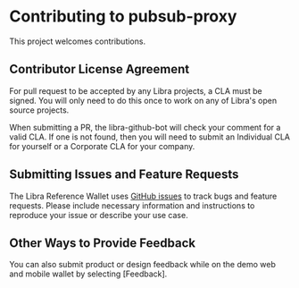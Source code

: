 # Contributing to pubsub-proxy

This project welcomes contributions.

## Contributor License Agreement

For pull request to be accepted by any Libra projects, a CLA must be signed.
You will only need to do this once to work on any of Libra's open source
projects.

When submitting a PR, the libra-github-bot will check your comment for a valid CLA. If one is not found, then you will need to submit an Individual CLA for yourself or a Corporate CLA for your company.

## Submitting Issues and Feature Requests

The Libra Reference Wallet uses [GitHub issues](https://github.com/libra/libra-reference-merchant/issues) to track bugs and feature requests. Please include necessary information and instructions to reproduce your issue or describe your use case.

## Other Ways to Provide Feedback

You can also submit product or design feedback while on the demo web and mobile wallet by selecting [Feedback].
